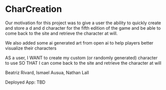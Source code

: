 # CharCreation

Our motivation for this project was to give a user the ability to quickly create and store a d and d character for the fifth edition of the game and be able to come back to the site and retrieve the character at will.

We also added some ai generated art from open ai to help players better visualize their characters 

AS a user, 
I WANT to create my custom (or randomly generated) character to use
SO THAT I can come back to the site and retrieve the character at will

Beatriz Rivard, Ismael Ausua, Nathan Lall

Deployed App: TBD